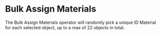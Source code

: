 # Bulk Assign Materials

The Bulk Assign Materials operator will randomly pick a unique ID Material for each selected object, up to a max of 22 objects in total.